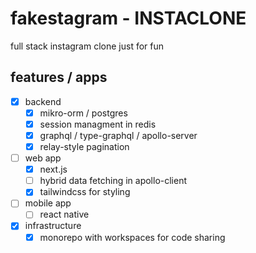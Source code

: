 # fakestagram - INSTACLONE
full stack instagram clone just for fun

## features / apps
- [x] backend
    - [x] mikro-orm / postgres
    - [x] session managment in redis
    - [x] graphql / type-graphql / apollo-server
    - [x] relay-style pagination
- [ ] web app
    - [x] next.js
    - [ ] hybrid data fetching in apollo-client
    - [x] tailwindcss for styling
- [ ] mobile app
    - [ ] react native
- [x] infrastructure
    - [x] monorepo with workspaces for code sharing 
